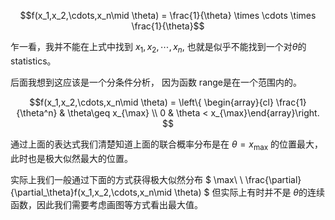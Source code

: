

$$f(x_1,x_2,\cdots,x_n\mid \theta) = \frac{1}{\theta} \times \cdots \times \frac{1}{\theta}$$

乍一看，我并不能在上式中找到 $x_1,x_2,\cdots,x_n$, 也就是似乎不能找到一个对$\theta$的statistics。

后面我想到这应该是一个分条件分析， 因为函数 range是在一个范围内的。


$$f(x_1,x_2,\cdots,x_n\mid \theta) = \left\{ \begin{array}{cl}  \frac{1}{\theta^n} & \theta\geq x_{\max} \\ 0 & \theta <  x_{\max}\end{array}\right.  $$

通过上面的表达式我们清楚知道上面的联合概率分布是在 $\theta= x_{\max}$ 的位置最大，此时也是极大似然最大的位置。



实际上我们一般通过下面的方式获得极大似然分布 $ \max\ \ \frac{\partial}{\partial_\theta}f(x_1,x_2,\cdots,x_n\mid \theta) $
但实际上有时并不是 $\theta$的连续函数，因此我们需要考虑画图等方式看出最大值。
